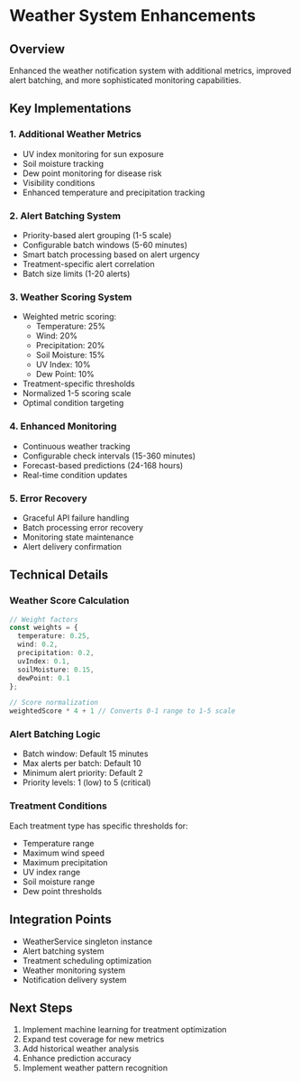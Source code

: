 # Weather System Enhancements

## Overview
Enhanced the weather notification system with additional metrics, improved alert batching, and more sophisticated monitoring capabilities.

## Key Implementations

### 1. Additional Weather Metrics
- UV index monitoring for sun exposure
- Soil moisture tracking
- Dew point monitoring for disease risk
- Visibility conditions
- Enhanced temperature and precipitation tracking

### 2. Alert Batching System
- Priority-based alert grouping (1-5 scale)
- Configurable batch windows (5-60 minutes)
- Smart batch processing based on alert urgency
- Treatment-specific alert correlation
- Batch size limits (1-20 alerts)

### 3. Weather Scoring System
- Weighted metric scoring:
  * Temperature: 25%
  * Wind: 20%
  * Precipitation: 20%
  * Soil Moisture: 15%
  * UV Index: 10%
  * Dew Point: 10%
- Treatment-specific thresholds
- Normalized 1-5 scoring scale
- Optimal condition targeting

### 4. Enhanced Monitoring
- Continuous weather tracking
- Configurable check intervals (15-360 minutes)
- Forecast-based predictions (24-168 hours)
- Real-time condition updates

### 5. Error Recovery
- Graceful API failure handling
- Batch processing error recovery
- Monitoring state maintenance
- Alert delivery confirmation

## Technical Details

### Weather Score Calculation
```typescript
// Weight factors
const weights = {
  temperature: 0.25,
  wind: 0.2,
  precipitation: 0.2,
  uvIndex: 0.1,
  soilMoisture: 0.15,
  dewPoint: 0.1
};

// Score normalization
weightedScore * 4 + 1 // Converts 0-1 range to 1-5 scale
```

### Alert Batching Logic
- Batch window: Default 15 minutes
- Max alerts per batch: Default 10
- Minimum alert priority: Default 2
- Priority levels: 1 (low) to 5 (critical)

### Treatment Conditions
Each treatment type has specific thresholds for:
- Temperature range
- Maximum wind speed
- Maximum precipitation
- UV index range
- Soil moisture range
- Dew point thresholds

## Integration Points
- WeatherService singleton instance
- Alert batching system
- Treatment scheduling optimization
- Weather monitoring system
- Notification delivery system

## Next Steps
1. Implement machine learning for treatment optimization
2. Expand test coverage for new metrics
3. Add historical weather analysis
4. Enhance prediction accuracy
5. Implement weather pattern recognition